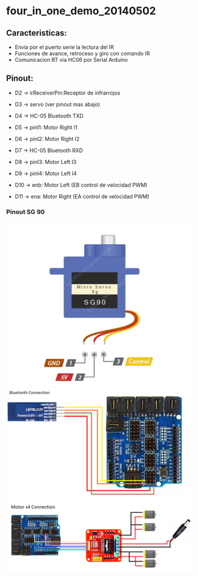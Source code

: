 # four_in_one_demo_20140502

## Caracteristicas:
- Envia por el puerto serie la lectura del IR
- Funciones de avance, retroceso y giro con comando IR
- Comunicacion BT via HC06 por Serial Arduino

## Pinout:

- D2 -> irReceiverPin:Receptor de infrarrojos

- D3 -> servo (ver pinout mas abajo)

- D4 -> HC-05 Bluetooth TXD

- D5 -> pinI1: Motor Right I1
- D6 -> pinI2: Motor Right I2

- D7 -> HC-05 Bluetooth RXD

- D8 -> pinI3: Motor Left I3
- D9 -> pinI4: Motor Left I4

- D10 -> enb: Motor Left (EB control de velocidad PWM)

- D11 -> ena: Motor Right (EA control de velocidad PWM)

### Pinout SG 90
![picture](docs/SG_90_pinout.JPG)
![picture](docs/BluetoothConnection.png)
![picture](docs/MotorConnection.png)

